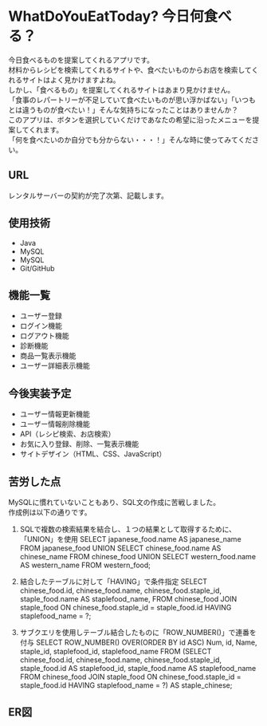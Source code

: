 # WhatDoYouEatToday? 今日何食べる？               

今日食べるものを提案してくれるアプリです。     
材料からレシピを検索してくれるサイトや、食べたいものからお店を検索してくれるサイトはよく見かけますよね。     
しかし、「食べるもの」を提案してくれるサイトはあまり見かけません。      
「食事のレパートリーが不足していて食べたいものが思い浮かばない」「いつもとは違うものが食べたい！」そんな気持ちになったことはありませんか？      
このアプリは、ボタンを選択していくだけであなたの希望に沿ったメニューを提案してくれます。      
「何を食べたいのか自分でも分からない・・・！」そんな時に使ってみてください。  

## URL
レンタルサーバーの契約が完了次第、記載します。

## 使用技術        
- Java    
- MySQL      
- MySQL
- Git/GitHub


## 機能一覧      
- ユーザー登録    
- ログイン機能    
- ログアウト機能    
- 診断機能    
- 商品一覧表示機能    
- ユーザー詳細表示機能    


## 今後実装予定    
- ユーザー情報更新機能    
- ユーザー情報削除機能    
- API（レシピ検索、お店検索）    
- お気に入り登録、削除、一覧表示機能
- サイトデザイン（HTML、CSS、JavaScript）

## 苦労した点
MySQLに慣れていないこともあり、SQL文の作成に苦戦しました。     
作成例は以下の通りです。

1. SQLで複数の検索結果を結合し、１つの結果として取得するために、「UNION」を使用
SELECT japanese_food.name AS japanese_name FROM japanese_food
UNION 
SELECT chinese_food.name AS chinese_name FROM chinese_food
UNION
SELECT western_food.name AS western_name FROM western_food;

2. 結合したテーブルに対して「HAVING」で条件指定 
SELECT chinese_food.id, chinese_food.name, chinese_food.staple_id, 
staple_food.name AS staplefood_name, 
FROM chinese_food JOIN staple_food ON chinese_food.staple_id = staple_food.id 
HAVING staplefood_name = ?;

3. サブクエリを使用しテーブル結合したものに「ROW_NUMBER()」で連番を付与
SELECT 
ROW_NUMBER() OVER(ORDER BY id ASC) Num, id, Name, staple_id, staplefood_id, staplefood_name
FROM (SELECT chinese_food.id, chinese_food.name, chinese_food.staple_id, 
staple_food.id AS staplefood_id, staple_food.name AS staplefood_name 
FROM chinese_food JOIN staple_food ON chinese_food.staple_id = staple_food.id 
HAVING staplefood_name = ?) AS staple_chinese;

## ER図





